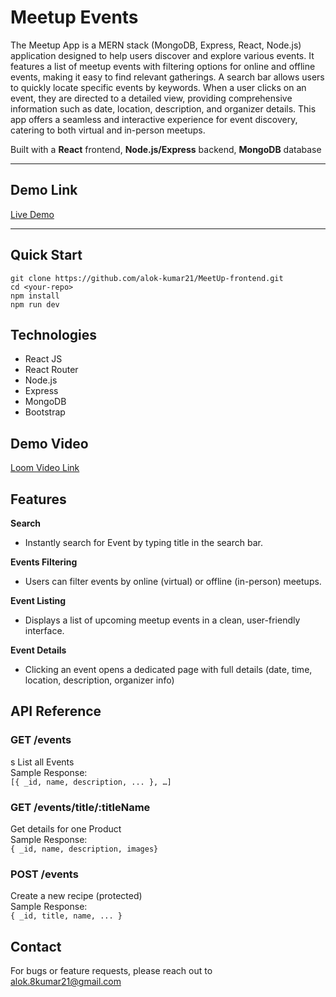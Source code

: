 # Meetup Events

The Meetup App is a MERN stack (MongoDB, Express, React, Node.js) application designed to help users discover and explore various events. It features a list of meetup events with filtering options for online and offline events, making it easy to find relevant gatherings. A search bar allows users to quickly locate specific events by keywords. When a user clicks on an event, they are directed to a detailed view, providing comprehensive information such as date, location, description, and organizer details. This app offers a seamless and interactive experience for event discovery, catering to both virtual and in-person meetups.

Built with a **React** frontend, **Node.js/Express** backend, **MongoDB** database

---

## Demo Link

[Live Demo](https://meet-up-frontend-chi.vercel.app/)

---

## Quick Start

```
git clone https://github.com/alok-kumar21/MeetUp-frontend.git
cd <your-repo>
npm install
npm run dev

```

## Technologies

- React JS
- React Router
- Node.js
- Express
- MongoDB
- Bootstrap

## Demo Video

[Loom Video Link](https://www.loom.com/share/d923cc677f254ace9bd56503a1e4124d?sid=2b4e2f05-80c6-4e18-8b80-d8cfc056c7f6)


## Features

**Search**

- Instantly search for Event by typing title in the search bar.

**Events Filtering**

- Users can filter events by online (virtual) or offline (in-person) meetups.

**Event Listing**

- Displays a list of upcoming meetup events in a clean, user-friendly interface.

**Event Details**

- Clicking an event opens a dedicated page with full details (date, time, location, description, organizer info)

## API Reference

### **GET /events**<br>

s
List all Events<br>
Sample Response:<br>
`[{ _id, name, description, ... }, …]`

### **GET /events/title/:titleName**<br>

Get details for one Product<br>
Sample Response:<br>
`{ _id, name, description, images}`

### **POST /events**<br>

Create a new recipe (protected)<br>
Sample Response:<br>
`{ _id, title, name, ... }`

## Contact

For bugs or feature requests, please reach out to alok.8kumar21@gmail.com
